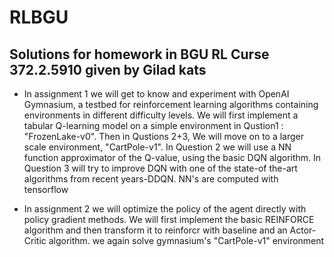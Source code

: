 # RLBGU
## Solutions for homework in BGU RL Curse 372.2.5910  given by Gilad kats
- In assignment 1 we will get to know and experiment with OpenAI Gymnasium, a testbed
for reinforcement learning algorithms containing environments in different difficulty
levels. We will first implement a tabular Q-learning model on a simple environment in Qustion1 : "FrozenLake-v0".
Then in Qustions 2+3, We will move on to a larger scale environment, "CartPole-v1". In Question 2 we will use a NN function
approximator of the Q-value, using the basic DQN algorithm. In Question 3 will try to
improve DQN with one of the state-of the-art algorithms from recent years-DDQN.
NN's are computed with tensorflow

- In assignment 2 we will optimize the policy of the agent directly
with policy gradient methods. We will first implement the basic REINFORCE
algorithm and then transform it to reinforcr with baseline and an Actor-Critic algorithm.
we again solve gymnasium's "CartPole-v1" environment
